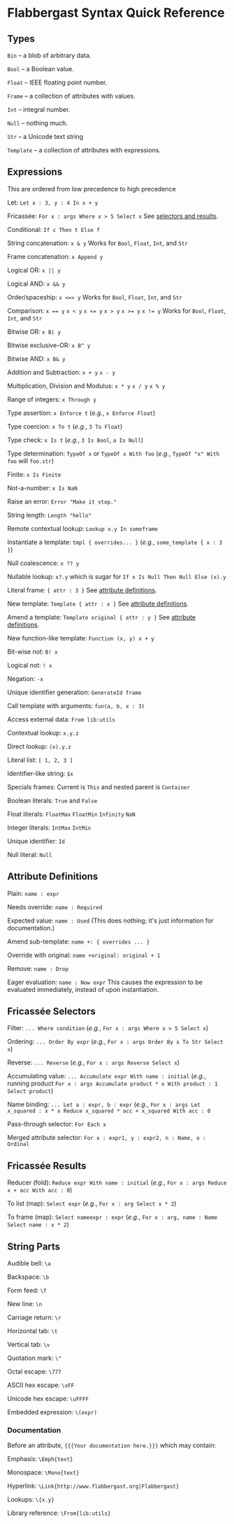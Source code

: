 # Flabbergast Syntax Quick Reference

## Types
`Bin` – a blob of arbitrary data.

`Bool` – a Boolean value.

`Float` – IEEE floating point number.

`Frame` – a collection of attributes with values.

`Int` – integral number.

`Null` – nothing much.

`Str` – a Unicode text string

`Template` – a collection of attributes with expressions.

## Expressions
This are ordered from low precedence to high precedence

Let: `Let x : 3, y : 4 In x + y`

Fricassée: `For x : args Where x > 5 Select x` See [selectors and results](#fricassée-selectors).

Conditional: `If c Then t Else f`

String concatenation: `x & y` Works for `Bool`, `Float`, `Int`, and `Str`

Frame concatenation: `x Append y`

Logical OR: `x || y`

Logical AND: `x && y`

Order/spaceship: `x <=> y` Works for `Bool`, `Float`, `Int`, and `Str`

Comparison: `x == y` `x < y` `x <= y` `x > y` `x >= y` `x != y` Works for `Bool`, `Float`, `Int`, and `Str`

Bitwise OR: `x B| y`

Bitwise exclusive-OR: `x B^ y`

Bitwise AND: `x B& y`

Addition and Subtraction: `x + y` `x - y`

Multiplication, Division and Modulus: `x * y` `x / y` `x % y`

Range of integers: `x Through y`

Type assertion: `x Enforce t` (_e.g._, `x Enforce Float`)

Type coercion: `x To t` (_e.g._, `3 To Float`)

Type check: `x Is t` (_e.g._, `3 Is Bool`, `a Is Null`)

Type determination: `TypeOf x` or `TypeOf x With foo` (_e.g._, `TypeOf "x" With foo` will `foo.str`)

Finite: `x Is Finite`

Not-a-number: `x Is NaN`

Raise an error: `Error "Make it stop."`

String length: `Length "hello"`

Remote contextual lookup: `Lookup x.y In someframe`

Instantiate a template: `tmpl { overrides... }` (_e.g._, `some_template { x : 3 }`)

Null coalescence: `x ?? y`

Nullable lookup: `x?.y` which is sugar for `If x Is Null Then Null Else (x).y`

Literal frame: `{ attr : 3 }` See [attribute definitions](#attribute-definitions).

New template: `Template { attr : x }` See [attribute definitions](#attribute-definitions).

Amend a template: `Template original { attr : y }` See [attribute definitions](#attribute-definitions).

New function-like template: `Function (x, y) x + y`

Bit-wise not:  `B! x`

Logical not: `! x`

Negation: `-x`

Unique identifier generation: `GenerateId frame`

Call template with arguments: `fun(a, b, x : 3)`

Access external data: `From lib:utils`

Contextual lookup: `x.y.z`

Direct lookup: `(x).y.z`

Literal list: `[ 1, 2, 3 ]`

Identifier-like string: `$x`

Specials frames: Current is `This` and nested parent is `Container`

Boolean literals: `True` and `False`

Float literals: `FloatMax` `FloatMin` `Infinity` `NaN`

Integer literals: `IntMax` `IntMin`

Unique identifier: `Id`

Null literal: `Null`

## Attribute Definitions

Plain: `name : expr`

Needs override: `name : Required`

Expected value: `name : Used` (This does nothing; it's just information for documentation.)

Amend sub-template: `name +: { overrides ... }`

Override with original: `name +original: original + 1`

Remove: `name : Drop`

Eager evaluation: `name : Now expr` This causes the expression to be evaluated immediately, instead of upon instantiation.

## Fricassée Selectors

Filter: `... Where condition` (_e.g._, `For x : args Where x > 5 Select x`)

Ordering: `... Order By expr` (_e.g._, `For x : args Order By x To Str Select x`)

Reverse: `... Reverse` (_e.g._, `For x : args Reverse Select x`)

Accumulating value: `... Accumulate expr With name : initial` (_e.g._, running product `For x : args Accumulate product * x With product : 1 Select product`)

Name binding: `... Let a : expr, b : expr` (_e.g._, `For x : args Let x_squared : x * x Reduce x_squared * acc + x_squared With acc : 0`

Pass-through selector: `For Each x`

Merged attribute selector: `For x : expr1, y : expr2, n : Name, o : Ordinal`

## Fricassée Results

Reducer (fold): `Reduce expr With name : initial` (_e.g._, `For x : args Reduce x + acc With acc : 0`)

To list (map): `Select expr` (_e.g._, `For x : arg Select x * 2`)

To frame (map): `Select nameexpr : expr` (_e.g._, `For x : arg, name : Name Select name : x * 2`)

## String Parts

Audible bell: `\a`

Backspace: `\b`

Form feed: `\f`

New line: `\n`

Carriage return: `\r`

Horizontal tab: `\t`

Vertical tab: `\v`

Quotation mark: `\"`

Octal escape: `\777`

ASCII hex escape: `\xFF`

Unicode hex escape: `\uFFFF`

Embedded expression: `\(expr)`


### Documentation

Before an attribute, `{{{Your documentation here.}}}` which may contain:

Emphasis: `\Emph{text}`

Monospace: `\Mono{text}`

Hyperlink: `\Link{http://www.flabbergast.org|Flabbergast}`

Lookups: `\{x.y}`

Library reference: `\From{lib:utils}`
